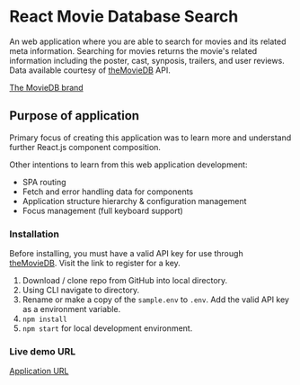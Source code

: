 React Movie Database Search
======

An web application where you are able to search for movies and its related meta information. Searching for movies returns the movie's related information including the poster, cast, synposis, trailers, and user reviews. Data available courtesy of [theMovieDB](https://www.themoviedb.org/) API.

[The MovieDB brand](https://www.themoviedb.org/assets/2/v4/logos/408x161-powered-by-rectangle-green-bb4301c10ddc749b4e79463811a68afebeae66ef43d17bcfd8ff0e60ded7ce99.png)


Purpose of application
------
Primary focus of creating this application was to learn more and understand further React.js component composition.

Other intentions to learn from this web application development:
* SPA routing
* Fetch and error handling data for components
* Application structure hierarchy & configuration management
* Focus management (full keyboard support)

### Installation
Before installing, you must have a valid API key for use through [theMovieDB](https://developers.themoviedb.org/3/getting-started/introduction). Visit the link to register for a key.
1. Download / clone repo from GitHub into local directory.
2. Using CLI navigate to directory.
3. Rename or make a copy of the `sample.env` to `.env`. Add the valid API key as a environment variable.
4. `npm install`
5. `npm start` for local development environment.


### Live demo URL
[Application URL](https://reactmovieinquiry.netlify.com/)